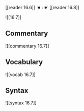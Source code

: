 [[reader 16.6]] ☚ : ☛ [[reader 16.8]]

![[16.7]]

## Commentary

![[commentary 16.7]]

## Vocabulary

![[vocab 16.7]]

## Syntax

![[syntax 16.7]]

